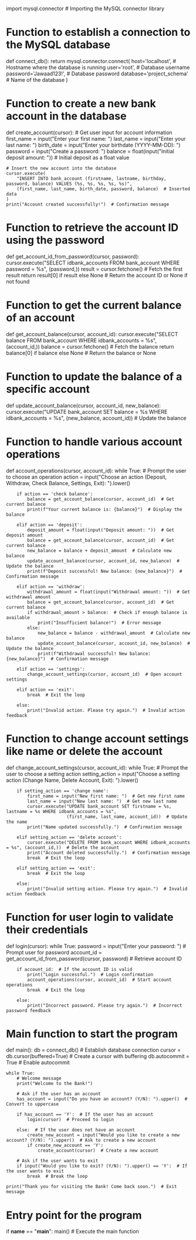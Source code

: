 import mysql.connector  # Importing the MySQL connector library

# Function to establish a connection to the MySQL database
def connect_db():
    return mysql.connector.connect(
        host='localhost',  # Hostname where the database is running
        user='root',  # Database username
        password='Jawaad123!',  # Database password
        database='project_schema'  # Name of the database
    )

# Function to create a new bank account in the database
def create_account(cursor):
    # Get user input for account information
    first_name = input("Enter your first name: ")
    last_name = input("Enter your last name: ")
    birth_date = input("Enter your birthdate (YYYY-MM-DD): ")
    password = input("Create a password: ")
    balance = float(input("Initial deposit amount: "))  # Initial deposit as a float value
    
    # Insert the new account into the database
    cursor.execute(
        "INSERT INTO bank_account (firstname, lastname, birthday, password, balance) VALUES (%s, %s, %s, %s, %s)",
        (first_name, last_name, birth_date, password, balance)  # Inserted data
    )
    print("Account created successfully!")  # Confirmation message

# Function to retrieve the account ID using the password
def get_account_id_from_password(cursor, password):
    cursor.execute("SELECT idbank_accounts FROM bank_account WHERE password = %s", (password,))
    result = cursor.fetchone()  # Fetch the first result
    return result[0] if result else None  # Return the account ID or None if not found

# Function to get the current balance of an account
def get_account_balance(cursor, account_id):
    cursor.execute("SELECT balance FROM bank_account WHERE idbank_accounts = %s", (account_id,))
    balance = cursor.fetchone()  # Fetch the balance
    return balance[0] if balance else None  # Return the balance or None

# Function to update the balance of a specific account
def update_account_balance(cursor, account_id, new_balance):
    cursor.execute("UPDATE bank_account SET balance = %s WHERE idbank_accounts = %s", 
                   (new_balance, account_id))  # Update the balance

# Function to handle various account operations
def account_operations(cursor, account_id):
    while True:
        # Prompt the user to choose an operation
        action = input("Choose an action (Deposit, Withdraw, Check Balance, Settings, Exit): ").lower()
        
        if action == 'check balance':
            balance = get_account_balance(cursor, account_id)  # Get current balance
            print(f"Your current balance is: {balance}")  # Display the balance
        
        elif action == 'deposit':
            deposit_amount = float(input("Deposit amount: "))  # Get deposit amount
            balance = get_account_balance(cursor, account_id)  # Get current balance
            new_balance = balance + deposit_amount  # Calculate new balance
            update_account_balance(cursor, account_id, new_balance)  # Update the balance
            print(f"Deposit successful! New balance: {new_balance}")  # Confirmation message
        
        elif action == 'withdraw':
            withdrawal_amount = float(input("Withdrawal amount: "))  # Get withdrawal amount
            balance = get_account_balance(cursor, account_id)  # Get current balance
            if withdrawal_amount > balance:  # Check if enough balance is available
                print("Insufficient balance!")  # Error message
            else:
                new_balance = balance - withdrawal_amount  # Calculate new balance
                update_account_balance(cursor, account_id, new_balance)  # Update the balance
                print(f"Withdrawal successful! New balance: {new_balance}")  # Confirmation message
        
        elif action == 'settings':
            change_account_settings(cursor, account_id)  # Open account settings
        
        elif action == 'exit':
            break  # Exit the loop
        
        else:
            print("Invalid action. Please try again.")  # Invalid action feedback

# Function to change account settings like name or delete the account
def change_account_settings(cursor, account_id):
    while True:
        # Prompt the user to choose a setting action
        setting_action = input("Choose a setting action (Change Name, Delete Account, Exit): ").lower()
        
        if setting_action == 'change name':
            first_name = input("New first name: ")  # Get new first name
            last_name = input("New last name: ")  # Get new last name
            cursor.execute("UPDATE bank_account SET firstname = %s, lastname = %s WHERE idbank_accounts = %s", 
                           (first_name, last_name, account_id))  # Update the name
            print("Name updated successfully.")  # Confirmation message
        
        elif setting_action == 'delete account':
            cursor.execute("DELETE FROM bank_account WHERE idbank_accounts = %s", (account_id,))  # Delete the account
            print("Account deleted successfully.")  # Confirmation message
            break  # Exit the loop
        
        elif setting_action == 'exit':
            break  # Exit the loop
        
        else:
            print("Invalid setting action. Please try again.")  # Invalid action feedback

# Function for user login to validate their credentials
def login(cursor):
    while True:
        password = input("Enter your password: ")  # Prompt user for password
        account_id = get_account_id_from_password(cursor, password)  # Retrieve account ID
        
        if account_id:  # If the account ID is valid
            print("Login successful.")  # Login confirmation
            account_operations(cursor, account_id)  # Start account operations
            break  # Exit the loop
        
        else:
            print("Incorrect password. Please try again.")  # Incorrect password feedback

# Main function to start the program
def main():
    db = connect_db()  # Establish database connection
    cursor = db.cursor(buffered=True)  # Create a cursor with buffering
    db.autocommit = True  # Enable autocommit
    
    while True:
        # Welcome message
        print("Welcome to the Bank!")
        
        # Ask if the user has an account
        has_account = input("Do you have an account? (Y/N): ").upper()  # Convert to uppercase
        
        if has_account == 'Y':  # If the user has an account
            login(cursor)  # Proceed to login
        
        else:  # If the user does not have an account
            create_new_account = input("Would you like to create a new account? (Y/N): ").upper()  # Ask to create a new account
            if create_new_account == 'Y':
                create_account(cursor)  # Create a new account
        
        # Ask if the user wants to exit
        if input("Would you like to exit? (Y/N): ").upper() == 'Y':  # If the user wants to exit
            break  # Break the loop
    
    print("Thank you for visiting the Bank! Come back soon.")  # Exit message

# Entry point for the program
if __name__ == "__main__":
    main()  # Execute the main function
